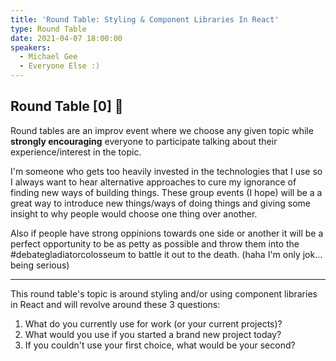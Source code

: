 ```yaml
---
title: 'Round Table: Styling & Component Libraries In React'
type: Round Table
date: 2021-04-07 18:00:00
speakers:
  - Michael Gee
  - Everyone Else :)
---
```


## Round Table [0] 🎉

Round tables are an improv event where we choose any given topic while **strongly encouraging** everyone to participate talking about their experience/interest in the topic.

I'm someone who gets too heavily invested in the technologies that I use so I always want to hear alternative approaches to cure my ignorance of finding new ways of building things. These group events (I hope) will be a a great way to introduce new things/ways of doing things and giving some insight to why people would choose one thing over another.

Also if people have strong oppinions towards one side or another it will be a perfect opportunity to be as petty as possible and throw them into the #debategladiatorcolosseum to battle it out to the death. (haha I'm only jok... being serious)

---

This round table's topic is around styling and/or using component libraries in React and will revolve around these 3 questions:

1. What do you currently use for work (or your current projects)?
2. What would you use if you started a brand new project today?
3. If you couldn't use your first choice, what would be your second?
